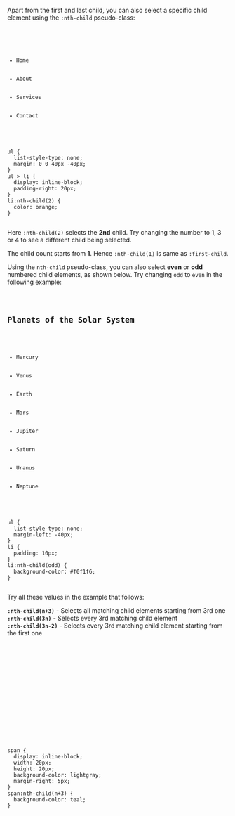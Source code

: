Apart from the first and last child,
you can also select a specific child
element using the `:nth-child` pseudo-class:

<codeblock language="css" type="lesson">
<code>
<panel language="html">
<ul>
  <li>Home</li>
  <li>About</li>
  <li>Services</li>
  <li>Contact</li>
</ul>
</panel>
<panel language="css">
ul {
  list-style-type: none;
  margin: 0 0 40px -40px;
}
ul > li {
  display: inline-block;
  padding-right: 20px;
}
li:nth-child(2) {
  color: orange;
}
</panel>
</code>
</codeblock>

Here `:nth-child(2)`
selects the **2nd** child.
Try changing the number to 1, 3 or 4
to see a different child being selected.

The child count starts
from **1**. Hence `:nth-child(1)` is
same as `:first-child`.

Using the `nth-child`
pseudo-class, you can also select
**even** or **odd** numbered child
elements, as shown below.
Try changing `odd` to `even` in
the following example:

<codeblock language="css" type="lesson">
<code>
<panel language="html">
<h2>Planets of the Solar System</h2>
<ul>
  <li>Mercury</li>
  <li>Venus</li>
  <li>Earth</li>
  <li>Mars</li>
  <li>Jupiter</li>
  <li>Saturn</li>
  <li>Uranus</li>
  <li>Neptune</li>
</ul>
</panel>
<panel language="css">
ul {
  list-style-type: none;
  margin-left: -40px;
}
li {
  padding: 10px;
}
li:nth-child(odd) {
  background-color: #f0f1f6;
}
</panel>
</code>
</codeblock>

Try all these values in the
example that follows:

**`:nth-child(n+3)`** - Selects all matching child elements starting from 3rd one<br>
**`:nth-child(3n)`** - Selects every 3rd matching child element<br>
**`:nth-child(3n-2)`** - Selects every 3rd matching child element starting from the first one


<codeblock language="css" type="lesson">
<code>
<panel language="html">
<div>
  <span></span>
  <span></span>
  <span></span>
  <span></span>
  <span></span>
  <span></span>
  <span></span>
  <span></span>
  <span></span>
  <span></span>
  <span></span>
</div>
</panel>
<panel language="css">
span {
  display: inline-block;
  width: 20px;
  height: 20px;
  background-color: lightgray;
  margin-right: 5px;
}
span:nth-child(n+3) {
  background-color: teal;
}
</panel>
</code>
</codeblock>